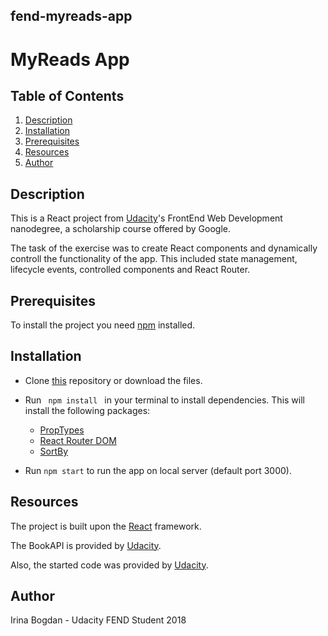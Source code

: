 ## fend-myreads-app

# MyReads App 

## Table of Contents
1. [Description](https://github.com/irinabgdn/fend-myreads-app#description-)
2. [Installation](https://github.com/irinabgdn/fend-myreads-app#installation-)
3. [Prerequisites](https://github.com/irinabgdn/fend-myreads-app#prerequisites-)
4. [Resources](https://github.com/irinabgdn/fend-myreads-app#resources-)
5. [Author](https://github.com/irinabgdn/fend-myreads-app#author-)

## Description
This is a React project from [Udacity](www.udacity.com)'s FrontEnd Web Development nanodegree, a scholarship course offered by Google. 

The task of the exercise was to create React components and dynamically controll the functionality of the app. 
This included state management, lifecycle events, controlled components and React Router. 

## Prerequisites
To install the project you need [npm](https://www.npmjs.com/get-npm) installed. 

## Installation
- Clone [this](https://github.com/irinabgdn/fend-myreads-app) repository or download the files.

- Run <code> npm install </code> in your terminal to install dependencies. This will install the following packages:
    *   [PropTypes](https://www.npmjs.com/package/prop-types)
    *   [React Router DOM](https://www.npmjs.com/package/react-router-dom)
    *   [SortBy](https://www.npmjs.com/package/sort-by)

- Run <code>npm start</code> to run the app on local server (default port 3000).

## Resources
The project is built upon the [React](https://reactjs.org/) framework.

The BookAPI is provided by [Udacity](www.udacity.com).

Also, the started code was provided by [Udacity](www.udacity.com).

## Author
Irina Bogdan - Udacity FEND Student 2018